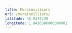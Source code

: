 ```yaml
---
title: Morainvilliers
url: /morainvilliers/
latitude: 48.9274749
longitude: 1.9416886000000002
---
```

